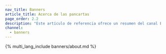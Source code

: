 ```yaml
---
nav_title: Banners
article_title: Acerca de las pancartas
page_order: 2.2
description: "Este artículo de referencia ofrece un resumen del canal Braze Banner y de los casos de uso más comunes."
channel:
  - banners
---
```


{% multi_lang_include banners/about.md %}
